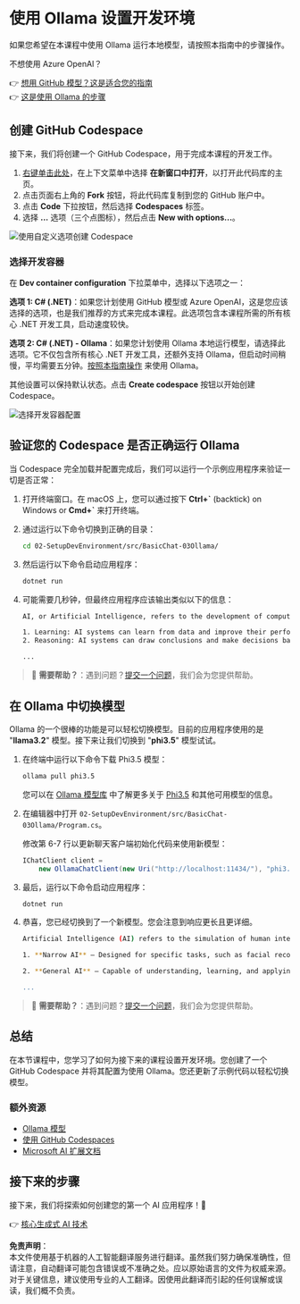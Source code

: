 # 使用 Ollama 设置开发环境

如果您希望在本课程中使用 Ollama 运行本地模型，请按照本指南中的步骤操作。

不想使用 Azure OpenAI？

👉 [想用 GitHub 模型？这是适合您的指南](README.md)  
👉 [这是使用 Ollama 的步骤](getting-started-ollama.md)

## 创建 GitHub Codespace

接下来，我们将创建一个 GitHub Codespace，用于完成本课程的开发工作。

1. [右键单击此处](https://github.com/microsoft/Generative-AI-for-beginners-dotnet)，在上下文菜单中选择 **在新窗口中打开**，以打开此代码库的主页。
2. 点击页面右上角的 **Fork** 按钮，将此代码库复制到您的 GitHub 账户中。
3. 点击 **Code** 下拉按钮，然后选择 **Codespaces** 标签。
4. 选择 **...** 选项（三个点图标），然后点击 **New with options...**。

![使用自定义选项创建 Codespace](../../../translated_images/creating-codespace.0e7334f85cf4c8d0e080a0d5b4c76c24c5bbe6bddf48dcd1403e092ea0d9bce9.zh.png)

### 选择开发容器

在 **Dev container configuration** 下拉菜单中，选择以下选项之一：

**选项 1: C# (.NET)**：如果您计划使用 GitHub 模型或 Azure OpenAI，这是您应该选择的选项，也是我们推荐的方式来完成本课程。此选项包含本课程所需的所有核心 .NET 开发工具，启动速度较快。

**选项 2: C# (.NET) - Ollama**：如果您计划使用 Ollama 本地运行模型，请选择此选项。它不仅包含所有核心 .NET 开发工具，还额外支持 Ollama，但启动时间稍慢，平均需要五分钟。[按照本指南操作](getting-started-ollama.md) 来使用 Ollama。

其他设置可以保持默认状态。点击 **Create codespace** 按钮以开始创建 Codespace。

![选择开发容器配置](../../../translated_images/select-container-codespace.9b8ca34b6ff8b4cb80973924cbc1894cf7672d233b0055b47f702db60c4c6221.zh.png)

## 验证您的 Codespace 是否正确运行 Ollama

当 Codespace 完全加载并配置完成后，我们可以运行一个示例应用程序来验证一切是否正常：

1. 打开终端窗口。在 macOS 上，您可以通过按下 **Ctrl+\`** (backtick) on Windows or **Cmd+`** 来打开终端。

2. 通过运行以下命令切换到正确的目录：

    ```bash
    cd 02-SetupDevEnvironment/src/BasicChat-03Ollama/
    ```

3. 然后运行以下命令启动应用程序：

    ```bash
    dotnet run
    ```

4. 可能需要几秒钟，但最终应用程序应该输出类似以下的信息：

    ```bash
    AI, or Artificial Intelligence, refers to the development of computer systems that can perform tasks that typically require human intelligence, such as:

    1. Learning: AI systems can learn from data and improve their performance over time.
    2. Reasoning: AI systems can draw conclusions and make decisions based on the data they have been trained on.
    
    ...
    ```

> 🙋 **需要帮助？**：遇到问题？[提交一个问题](https://github.com/microsoft/Generative-AI-for-beginners-dotnet/issues/new?template=Blank+issue)，我们会为您提供帮助。

## 在 Ollama 中切换模型

Ollama 的一个很棒的功能是可以轻松切换模型。目前的应用程序使用的是 "**llama3.2**" 模型。接下来让我们切换到 "**phi3.5**" 模型试试。

1. 在终端中运行以下命令下载 Phi3.5 模型：

    ```bash
    ollama pull phi3.5
    ```

    您可以在 [Ollama 模型库](https://ollama.com/library/) 中了解更多关于 [Phi3.5](https://ollama.com/library/phi3.5) 和其他可用模型的信息。

2. 在编辑器中打开 `02-SetupDevEnvironment/src/BasicChat-03Ollama/Program.cs`。

    修改第 6-7 行以更新聊天客户端初始化代码来使用新模型：

    ```csharp
    IChatClient client =
        new OllamaChatClient(new Uri("http://localhost:11434/"), "phi3.5");
    ```

3. 最后，运行以下命令启动应用程序：

    ```bash
    dotnet run
    ```

4. 恭喜，您已经切换到了一个新模型。您会注意到响应更长且更详细。

    ```bash
    Artificial Intelligence (AI) refers to the simulation of human intelligence processes by machines, especially computer systems. These processes include learning (the acquisition of information and accumulation of knowledge), reasoning (using the acquired knowledge to make deductions or decisions), and self-correction. AI can manifest in various forms:

    1. **Narrow AI** – Designed for specific tasks, such as facial recognition software, voice assistants like Siri or Alexa, autonomous vehicles, etc., which operate under a limited preprogrammed set of behaviors and rules but excel within their domain when compared to humans in these specialized areas.

    2. **General AI** – Capable of understanding, learning, and applying intelligence broadly across various domains like human beings do (natural language processing, problem-solving at a high level). General AIs are still largely theoretical as we haven't yet achieved this form to the extent necessary for practical applications beyond narrow tasks.
    
    ...
    ```

> 🙋 **需要帮助？**：遇到问题？[提交一个问题](https://github.com/microsoft/Generative-AI-for-beginners-dotnet/issues/new?template=Blank+issue)，我们会为您提供帮助。

## 总结

在本节课程中，您学习了如何为接下来的课程设置开发环境。您创建了一个 GitHub Codespace 并将其配置为使用 Ollama。您还更新了示例代码以轻松切换模型。

### 额外资源

- [Ollama 模型](https://ollama.com/search)  
- [使用 GitHub Codespaces](https://docs.github.com/en/codespaces/getting-started)  
- [Microsoft AI 扩展文档](https://learn.microsoft.com/dotnet/)  

## 接下来的步骤

接下来，我们将探索如何创建您的第一个 AI 应用程序！🚀

👉 [核心生成式 AI 技术](../03-CoreGenerativeAITechniques/readme.md)

**免责声明**：  
本文件使用基于机器的人工智能翻译服务进行翻译。虽然我们努力确保准确性，但请注意，自动翻译可能包含错误或不准确之处。应以原始语言的文件为权威来源。对于关键信息，建议使用专业的人工翻译。因使用此翻译而引起的任何误解或误读，我们概不负责。